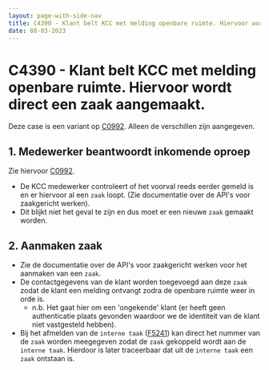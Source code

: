 ```yaml
---
layout: page-with-side-nav
title: C4390 - Klant belt KCC met melding openbare ruimte. Hiervoor wordt direct een zaak aangemaakt.
date: 08-03-2023
---
```


# C4390 - Klant belt KCC met melding openbare ruimte. Hiervoor wordt direct een zaak aangemaakt.

Deze case is een variant op [C0992](./0992.md). Alleen de verschillen zijn aangegeven.

## 1. Medewerker beantwoordt inkomende oproep

Zie hiervoor [C0992](./0992.md).

- De KCC medewerker controleert of het voorval reeds eerder gemeld is en er hiervoor al een `zaak` loopt. (Zie documentatie over de API's voor zaakgericht werken).
- Dit blijkt niet het geval te zijn en dus moet er een nieuwe `zaak` gemaakt worden.

## 2. Aanmaken zaak

- Zie de documentatie over de API's voor zaakgericht werken voor het aanmaken van een `zaak`.
- De contactgegevens van de klant worden toegevoegd aan deze `zaak` zodat de klant een melding ontvangt zodra de openbare ruimte weer in orde is.    
    - n.b. Het gaat hier om een 'ongekende' klant (er heeft geen authenticatie plaats gevonden waardoor we de identiteit van de klant niet vastgesteld hebben).
- Bij het afmelden van de `interne taak` ([F5241](./5241.md)) kan direct het nummer van de `zaak` worden meegegeven zodat de `zaak` gekoppeld wordt aan de `interne taak`. Hierdoor is later traceerbaar dat uit de `interne taak` een `zaak` ontstaan is.
